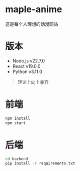 # maple-anime

这是每个人理想的动漫网站

# 版本

- Node.js v22.7.0
- React v19.0.0
- Python v3.11.0

> 理论上向上兼容

# 前端

```bash
npm install
npm start
```

# 后端

```bash
cd backend
pip install -r requirements.txt
```
